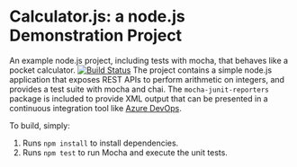 Calculator.js: a node.js Demonstration Project
==============================================
An example node.js project, including tests with mocha, that behaves like
a pocket calculator.
[![Build Status](https://mybslr123.visualstudio.com/az400vijay6105/_apis/build/status/vijaybhaskar82.calculator?branchName=master)](https://mybslr123.visualstudio.com/az400vijay6105/_build/latest?definitionId=3&branchName=master)
The project contains a simple node.js application that exposes REST APIs
to perform arithmetic on integers, and provides a test suite with mocha
and chai.  The `mocha-junit-reporters` package is included to provide XML
output that can be presented in a continuous integration tool like
[Azure DevOps](https://azure.com/devops).

To build, simply:

1. Runs `npm install` to install dependencies.
2. Runs `npm test` to run Mocha and execute the unit tests.

